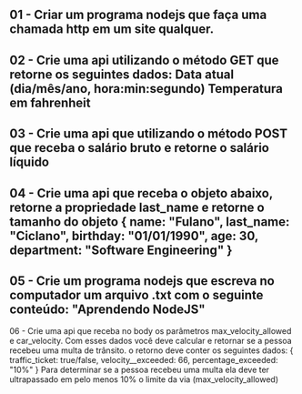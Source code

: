 01 - Criar um programa nodejs que faça uma chamada http em um site qualquer.
--------
02 - Crie uma api utilizando o método GET que retorne os seguintes dados:
Data atual (dia/mês/ano, hora:min:segundo)
Temperatura em fahrenheit
-------
03 - Crie uma api que utilizando o método POST que receba o salário bruto e retorne o salário líquido
---------
04 - Crie uma api que receba o objeto abaixo, retorne a propriedade last_name e retorne o tamanho do objeto
{
   name: "Fulano",
   last_name: "Ciclano",
   birthday: "01/01/1990",
   age: 30,
   department: "Software Engineering"
}
------
05 - Crie um programa nodejs que escreva no computador um arquivo .txt com o seguinte conteúdo: "Aprendendo NodeJS"
------
06 - Crie uma api que receba no body os parâmetros max_velocity_allowed e car_velocity.
Com esses dados você deve calcular e retornar se a pessoa recebeu uma multa de trânsito.
o retorno deve conter os seguintes dados:
{
   traffic_ticket: true/false,
   velocity__exceeded: 66,
   percentage_exceeded: "10%"
}
Para determinar se a pessoa recebeu uma multa ela deve ter ultrapassado em pelo menos 10% o limite da via (max_velocity_allowed)